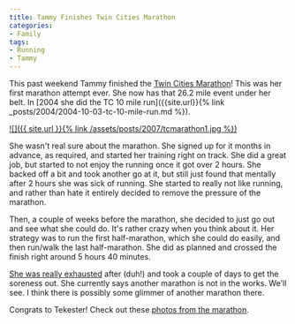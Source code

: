 ```yaml
---
title: Tammy Finishes Twin Cities Marathon
categories:
- Family
tags:
- Running
- Tammy
---
```


This past weekend Tammy finished the [Twin Cities Marathon](http://www.mtcmarathon.org/)! This was her first marathon attempt ever. She now has that 26.2 mile event under her belt. In [2004 she did the TC 10 mile run]({{site.url}}{% link _posts/2004/2004-10-03-tc-10-mile-run.md %}).

[![]({{ site.url }}{% link /assets/posts/2007/tcmarathon1.jpg %})](http://www.mtcmarathon.org/)

She wasn't real sure about the marathon. She signed up for it months in advance, as required, and started her training right on track. She did a great job, but started to not enjoy the running once it got over 2 hours. She backed off a bit and took another go at it, but still just found that mentally after 2 hours she was sick of running. She started to really not like running, and rather than hate it entirely decided to remove the pressure of the marathon.

Then, a couple of weeks before the marathon, she decided to just go out and see what she could do. It's rather crazy when you think about it. Her strategy was to run the first half-marathon, which she could do easily, and then run/walk the last half-marathon. She did as planned and crossed the finish right around 5 hours 40 minutes.

[She was really exhausted](http://thingelstad.com/s/photos/album/72157602307308086/photo/1511092632/TC-Marathon-2007-20071007-140515-3085jpg.html) after (duh!) and took a couple of days to get the soreness out. She currently says another marathon is not in the works. We'll see. I think there is possibly some glimmer of another marathon there.

Congrats to Tekester! Check out these [photos from the marathon](http://thingelstad.com/s/photos/album/72157602307308086/TC-Marathon-2007.html).

